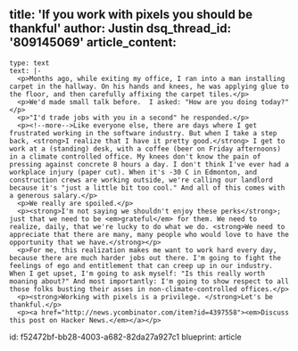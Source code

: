 title: 'If you work with pixels you should be thankful'
author: Justin
dsq_thread_id: '809145069'
article_content:
  -
    type: text
    text: |-
      <p>Months ago, while exiting my office, I ran into a man installing carpet in the hallway. On his hands and knees, he was applying glue to the floor, and then carefully affixing the carpet tiles.</p>
      <p>We'd made small talk before.  I asked: "How are you doing today?"</p>
      <p>"I'd trade jobs with you in a second" he responded.</p>
      <p><!--more-->Like everyone else, there are days where I get frustrated working in the software industry. But when I take a step back, <strong>I realize that I have it pretty good.</strong> I get to work at a (standing) desk, with a coffee (beer on Friday afternoons) in a climate controlled office. My knees don't know the pain of pressing against concrete 8 hours a day. I don't think I've ever had a workplace injury (paper cut). When it's -30 C in Edmonton, and construction crews are working outside, we're calling our landlord because it's "just a little bit too cool." And all of this comes with a generous salary.</p>
      <p>We really are spoiled.</p>
      <p><strong>I'm not saying we shouldn't enjoy these perks</strong>; just that we need to be <em>grateful</em> for them. We need to realize, daily, that we're lucky to do what we do. <strong>We need to appreciate that there are many, many people who would love to have the opportunity that we have.</strong></p>
      <p>For me, this realization makes me want to work hard every day, because there are much harder jobs out there. I'm going to fight the feelings of ego and entitlement that can creep up in our industry. When I get upset, I'm going to ask myself: "Is this really worth moaning about?" And most importantly: I'm going to show respect to all those folks busting their asses in non-climate-controlled offices.</p>
      <p><strong>Working with pixels is a privilege. </strong>Let's be thankful.</p>
      <p><a href="http://news.ycombinator.com/item?id=4397558"><em>Discuss this post on Hacker News.</em></a></p>
id: f52472bf-bb28-4003-a682-82da27a927c1
blueprint: article
